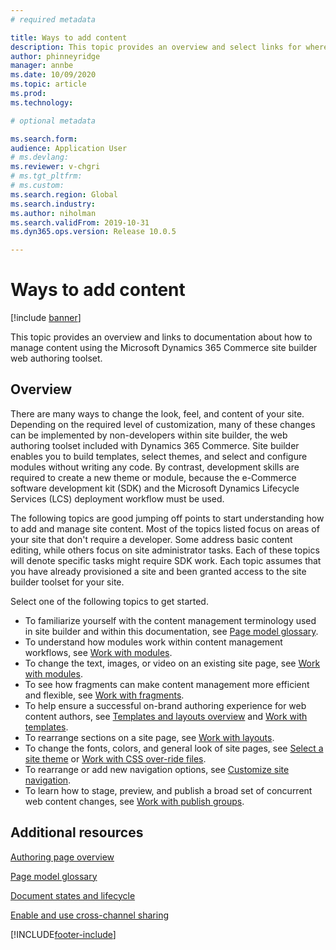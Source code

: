 ```yaml
---
# required metadata

title: Ways to add content 
description: This topic provides an overview and select links for where and how to begin managing content using the Microsoft Dynamics 365 Commerce site builder web authoring tool set.
author: phinneyridge
manager: annbe
ms.date: 10/09/2020
ms.topic: article
ms.prod: 
ms.technology: 

# optional metadata

ms.search.form:  
audience: Application User
# ms.devlang: 
ms.reviewer: v-chgri
# ms.tgt_pltfrm: 
# ms.custom: 
ms.search.region: Global
ms.search.industry: 
ms.author: niholman
ms.search.validFrom: 2019-10-31
ms.dyn365.ops.version: Release 10.0.5

---
```

# Ways to add content

[!include [banner](includes/banner.md)]

This topic provides an overview and links to documentation about how to manage content using the Microsoft Dynamics 365 Commerce site builder web authoring toolset.

## Overview

There are many ways to change the look, feel, and content of your site. Depending on the required level of customization, many of these changes can be implemented by non-developers within site builder, the web authoring toolset included with Dynamics 365 Commerce. Site builder enables you to build templates, select themes, and select and configure modules without writing any code. By contrast, development skills are required to create a new theme or module, because the e-Commerce software development kit (SDK) and the Microsoft Dynamics Lifecycle Services (LCS) deployment workflow must be used.

The following topics are good jumping off points to start understanding how to add and manage site content. Most of the topics listed focus on areas of your site that don't require a developer. Some address basic content editing, while others focus on site administrator tasks. Each of these topics will denote specific tasks might require SDK work. Each topic assumes that you have already provisioned a site and been granted access to the site builder toolset for your site.

Select one of the following topics to get started.

- To familiarize yourself with the content management terminology used in site builder and within this documentation, see [Page model glossary](page-elements-overview.md).
- To understand how modules work within content management workflows, see [Work with modules](work-with-modules.md).
- To change the text, images, or video on an existing site page, see [Work with modules](work-with-modules.md).
- To see how fragments can make content management more efficient and flexible, see [Work with fragments](work-with-fragments.md).
- To help ensure a successful on-brand authoring experience for web content authors, see [Templates and layouts overview](templates-layouts-overview.md) and [Work with templates](work-with-templates.md).
- To rearrange sections on a site page, see [Work with layouts](work-with-layouts.md).
- To change the fonts, colors, and general look of site pages, see [Select a site theme](select-site-theme.md) or [Work with CSS over-ride files](css-override-files.md).
- To rearrange or add new navigation options, see [Customize site navigation](customize-site-navigation.md).
- To learn how to stage, preview, and publish a broad set of concurrent web content changes, see [Work with publish groups](publish-groups.md).

## Additional resources

[Authoring page overview](authoring-home-overview.md)

[Page model glossary](page-elements-overview.md)

[Document states and lifecycle](document-states-overview.md)

[Enable and use cross-channel sharing](cross-channel-sharing.md)


[!INCLUDE[footer-include](../includes/footer-banner.md)]